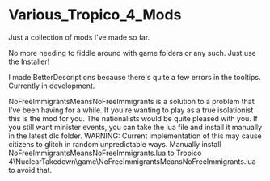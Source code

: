 # Various_Tropico_4_Mods
Just a collection of mods I've made so far.

No more needing to fiddle around with game folders or any such. Just use the Installer!

I made BetterDescriptions because there's quite a few errors in the tooltips. Currently in development.

NoFreeImmigrantsMeansNoFreeImmigrants is a solution to a problem that I've been having for a while. If you're wanting to play as a true isolationist this is the mod for you. The nationalists would be quite pleased with you. If you still want minister events, you can take the lua file and install it manually in the latest dlc folder. WARNING: Current implementation of this may cause citizens to glitch in random unpredictable ways. Manually install NoFreeImmigrantsMeansNoFreeImmigrants.lua to Tropico 4\NuclearTakedown\game\NoFreeImmigrantsMeansNoFreeImmigrants.lua to avoid that.